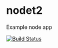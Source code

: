# nodet2
Example node app

[![Build Status](https://travis-ci.com/gridovici/nodet2.svg?branch=master)](https://travis-ci.com/gridovici/nodet2)
